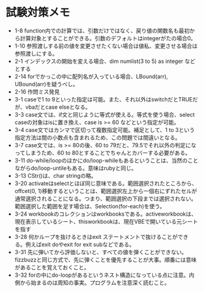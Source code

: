 # 試験対策メモ

- 1-8 function内での計算では、引数だけではなく、戻り値の関数名も最初から計算対象とすることができる。引数のデフォルトはintegerがたの場合0。
- 1-10 参照渡しする前の値を変更させたくない場合は値私、変更させる場合は参照渡しにする。
- 2-1 インデックスの開始を変える場合、dim numlist(3 to 5) as integer などとする
- 2-14 forでかっこの中に配列名が入っている場合、LBound(arr), UBound(arr)を疑うべし。
- 2-16 作問ミス発見
- 3-1 caseで1 to 9といった指定は可能。また、それ以外はswitchだとTRUEだが、vbaだとcase elseとなる。
- 3-3 case文では、if文と同じように等式が使える。等式を使う場合、select caseの対象はisに置き換え、case is >= 60 などという指定が可能。
- 3-4 case文ではカンマで区切って複数指定可能。補足として、1 to 3という指定方法は間の小数点も含まれるため、この問題では間違いとなる。
- 3-7 case文では、is >= 80の後、60 to 79だと、79.5でそれ以外の判定になってしまうため、60 to 80とすることでちゃんとカバーする必要がある。
- 3-11 do-while/loopのほかにdo/loop-whileもあるということは、当然のことながらdo/loop-untileもある。意味はrubyと同じ。
- 3-13 CStr()は、char stringの略。
- 3-20 activateはselectとほぼ同じ意味である。範囲選択されたところから、offcet(0, 1)移動するということは、範囲選択左上から一個右にずれたセルが通常選択されることになる。つまり、範囲選択の下段までは選択されない。範囲選択した範囲を足す場合は、Selection(for-each)を使う。
- 3-24 workbookのコレクションはworkbooksである。activeworkbookは、現在表示しているシート、thisworkbookは、現在VBEで開いている元シートを指す
- 3-28 何かループを抜けるときはexit ステートメントで抜けることができる。例えばexit doやexit for exit subなどである。
- 3-31 先に弾いてから評価しないと、すべての値を弾くことができない。fizzbuzzと同じ方式で、先に弾くことを優先することが大事。順番には意味があることを覚えておくこと。
- 3-32 forの中にdo-loopがあるというネスト構造になっている点に注意。内側から始まるのは周知の事実。プログラムを注意深く読むこと。

